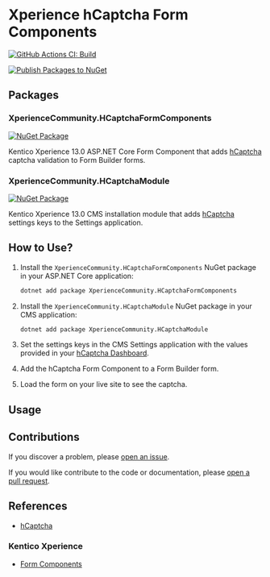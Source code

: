# Xperience hCaptcha Form Components

[![GitHub Actions CI: Build](https://github.com/wiredviews/xperience-hcaptcha-form-components/actions/workflows/ci.yml/badge.svg?branch=main)](https://github.com/wiredviews/xperience-hcaptcha-form-components/actions/workflows/ci.yml)

[![Publish Packages to NuGet](https://github.com/wiredviews/xperience-hcaptcha-form-components/actions/workflows/publish.yml/badge.svg?branch=main)](https://github.com/wiredviews/xperience-hcaptcha-form-components/actions/workflows/publish.yml)

## Packages

### XperienceCommunity.HCaptchaFormComponents

[![NuGet Package](https://img.shields.io/nuget/v/XperienceCommunity.HCaptchaFormComponents.svg)](https://www.nuget.org/packages/XperienceCommunity.HCaptchaFormComponents)

Kentico Xperience 13.0 ASP.NET Core Form Component that adds [hCaptcha](https://www.hcaptcha.com/) captcha validation to Form Builder forms.

### XperienceCommunity.HCaptchaModule

[![NuGet Package](https://img.shields.io/nuget/v/XperienceCommunity.HCaptchaModule.svg)](https://www.nuget.org/packages/XperienceCommunity.HCaptchaModule)

Kentico Xperience 13.0 CMS installation module that adds [hCaptcha](https://www.hcaptcha.com/) settings keys to the Settings application.

## How to Use?

1. Install the `XperienceCommunity.HCaptchaFormComponents` NuGet package in your ASP.NET Core application:

   ```bash
   dotnet add package XperienceCommunity.HCaptchaFormComponents
   ```

1. Install the `XperienceCommunity.HCaptchaModule` NuGet package in your CMS application:

   ```bash
   dotnet add package XperienceCommunity.HCaptchaModule
   ```

1. Set the settings keys in the CMS Settings application with the values provided in your [hCaptcha Dashboard](https://dashboard.hcaptcha.com/).

1. Add the hCaptcha Form Component to a Form Builder form.

1. Load the form on your live site to see the captcha.

## Usage

## Contributions

If you discover a problem, please [open an issue](https://github.com/wiredviews/xperience-hcaptcha-form-components/issues/new).

If you would like contribute to the code or documentation, please [open a pull request](https://github.com/wiredviews/xperience-hcaptcha-form-components/compare).

## References

- [hCaptcha](https://www.hcaptcha.com/)

### Kentico Xperience

- [Form Components](https://docs.xperience.io/x/pQ2RBg)
